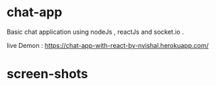 # chat-app
Basic chat application using nodeJs , reactJs and socket.io .

live Demon : https://chat-app-with-react-by-nvishal.herokuapp.com/

# screen-shots 
